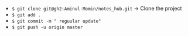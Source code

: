 -   `$ git clone git@gh2:Aminul-Momin/notes_hub.git` → Clone the project
-   `$ git add .`
-   `$ git commit -m " reguular update"`
-   `$ git push -u origin master`
